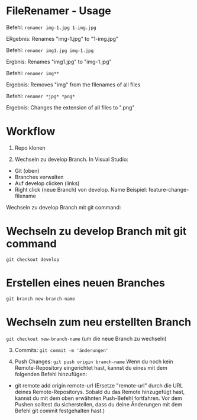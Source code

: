 # FileRenamer - Usage
Befehl: `renamer img-1.jpg 1-img.jpg`

ERgebnis: Renames "img-1.jpg" to "1-img.jpg"

Befehl: `renamer img1.jpg img-1.jpg`

Ergbnis: Renames "img1.jpg" to "img-1.jpg"

Befehl: `renamer img**`

Ergebnis: Removes "img" from the filenames of all files

Befehl: `renamer *jpg* *png*`

Ergebnis: Changes the extension of all files to ".png"

# Workflow
1. Repo klonen

2. Wechseln zu develop Branch. In Visual Studio: 
- Git (oben)
- Branches verwalten
- Auf develop clicken (links)
- Right click (neue Branch) von develop. Name Beispiel: feature-change-filename

Wechseln zu develop Branch mit git command:

# Wechseln zu develop Branch mit git command
`git checkout develop`

# Erstellen eines neuen Branches
`git branch new-branch-name`

# Wechseln zum neu erstellten Branch
`git checkout new-branch-name` (um die neue Branch zu wechseln)

3. Commits:
`git commit -m 'änderungen'`

5. Push Changes:
`git push origin branch-name`
Wenn du noch kein Remote-Repository eingerichtet hast, kannst du eines mit dem folgenden Befehl hinzufügen:

- git remote add origin remote-url (Ersetze "remote-url" durch die URL deines Remote-Repositorys. Sobald du das Remote hinzugefügt hast, kannst du mit dem oben erwähnten Push-Befehl fortfahren. Vor dem Pushen solltest du sicherstellen, dass du deine Änderungen mit dem Befehl git commit festgehalten hast.)
